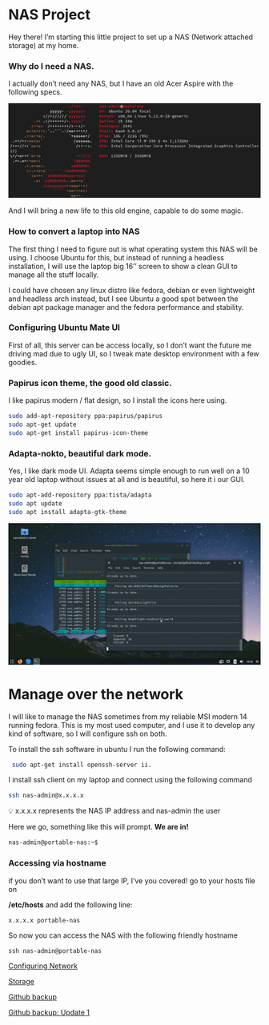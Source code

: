 # NAS Project

Hey there! I’m starting this little project to set up a NAS (Network attached storage) at my home.

### Why do I need a NAS.

I actually don’t need any NAS, but I have an old Acer Aspire with the following specs.

![Untitled](pages/main/ubuntu-screen.png)

And I will bring a new life to this old engine, capable to do some magic.

### How to convert a laptop into NAS

The first thing I need to figure out is what operating system this NAS will be using. I choose Ubuntu for this, but instead of running a headless installation, I will use the laptop big 16’’ screen to show a clean GUI to manage all the stuff locally.

I could have chosen any linux distro like fedora, debian or even lightweight and headless arch instead, but I see Ubuntu a good spot between the debian apt package manager and the fedora performance and stability.

### Configuring Ubuntu Mate UI

First of all, this server can be access locally, so I don’t want the future me driving mad due to ugly UI, so I tweak mate desktop environment with a few goodies.

### Papirus icon theme, the good old classic.

I like papirus modern / flat design, so I install the icons here using.

```bash
sudo add-apt-repository ppa:papirus/papirus
sudo apt-get update
sudo apt-get install papirus-icon-theme
```

### Adapta-nokto, beautiful dark mode.

Yes, I like dark mode UI. Adapta seems simple enough to run well on a 10 year old laptop without issues at all and is beautiful, so here it i our GUI.

```bash
sudo apt-add-repository ppa:tista/adapta 
sudo apt update
sudo apt install adapta-gtk-theme
``` 

![Ubuntu desktop](pages/main/ubuntu-desktop.png)

# Manage over the network

I will like to manage the NAS sometimes from my reliable MSI modern 14 running fedora. This is my most used computer, and I use it to develop any kind of software, so I will configure ssh on both.

To install the ssh software in ubuntu I run the following command:

```bash
 sudo apt-get install openssh-server ii.
```

I install ssh client on my laptop and connect using the following command

```bash
ssh nas-admin@x.x.x.x
```

<aside>
💡 x.x.x.x represents the NAS IP address and nas-admin the user

</aside>

Here we go, something like this will prompt. **We are in!**

```bash
nas-admin@portable-nas:~$
```

### Accessing via hostname

if you don’t want to use that large IP, I’ve you covered! go to your hosts file on 

**/etc/hosts** and add the following line:

```
x.x.x.x portable-nas
```

So now you can access the NAS with the following friendly hostname 

```
ssh nas-admin@portable-nas
```

[Configuring Network](/pages/1.ConfiguringNetwork.md)

[Storage](/pages/2.Storage.md)

[Github backup](/pages/3.GithubBackup.md)

[Github backup: Update 1](/pages/GithubBackup/1.Scriptv1.0.md)